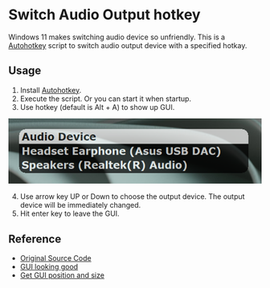 # Switch Audio Output hotkey
Windows 11 makes switching audio device so unfriendly.
This is a [Autohotkey](https://www.autohotkey.com/) script to switch audio output device with a specified hotkay.

## Usage
1. Install [Autohotkey](https://www.autohotkey.com/).
2. Execute the script. Or you can start it when startup.
3. Use hotkey (default is Alt + A) to show up GUI.

![image](https://github.com/Stubbleman/SwitchAudioOutput/blob/main/Snapshot/GUI.png)

4. Use arrow key UP or Down to choose the output device. The output device will be immediately changed.
5. Hit enter key to leave the GUI.

## Reference
- [Original Source Code](https://www.autohotkey.com/boards/viewtopic.php?t=49980)
- [GUI looking good](https://www.autohotkey.com/board/topic/21126-gui-controls-winset-region-and-rounded-corners/)
- [Get GUI position and size](https://www.autohotkey.com/board/topic/44150-how-to-properly-getset-gui-size/)
